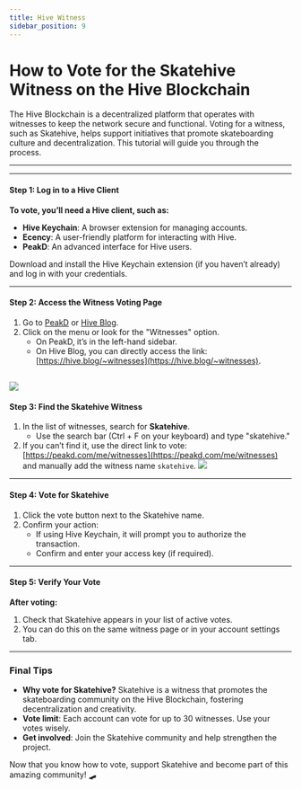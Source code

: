 ```yaml
---
title: Hive Witness
sidebar_position: 9
---
```


# How to Vote for the Skatehive Witness on the Hive Blockchain


The Hive Blockchain is a decentralized platform that operates with witnesses to keep the network secure and functional. Voting for a witness, such as Skatehive, helps support initiatives that promote skateboarding culture and decentralization. This tutorial will guide you through the process.

---


---

#### Step 1: Log in to a Hive Client
**To vote, you’ll need a Hive client, such as:**
- **Hive Keychain**: A browser extension for managing accounts.
- **Ecency**: A user-friendly platform for interacting with Hive.
- **PeakD**: An advanced interface for Hive users.

Download and install the Hive Keychain extension (if you haven’t already) and log in with your credentials.

---

#### Step 2: Access the Witness Voting Page
1. Go to [PeakD](https://peakd.com) or [Hive Blog](https://hive.blog).
2. Click on the menu or look for the "Witnesses" option.
   - On PeakD, it’s in the left-hand sidebar.
   - On Hive Blog, you can directly access the link: [https://hive.blog/~witnesses](https://hive.blog/~witnesses).

![](https://i.ibb.co/ZhFv3bY/image.png)
---

#### Step 3: Find the Skatehive Witness
1. In the list of witnesses, search for **Skatehive**.
   - Use the search bar (Ctrl + F on your keyboard) and type "skatehive."
2. If you can’t find it, use the direct link to vote: [https://peakd.com/me/witnesses](https://peakd.com/me/witnesses) and manually add the witness name `skatehive`.
![](https://i.ibb.co/M7frCxC/image.png)

---

#### Step 4: Vote for Skatehive
1. Click the vote button next to the Skatehive name.
2. Confirm your action:
   - If using Hive Keychain, it will prompt you to authorize the transaction.
   - Confirm and enter your access key (if required).

---

#### Step 5: Verify Your Vote
**After voting:**
1. Check that Skatehive appears in your list of active votes.
2. You can do this on the same witness page or in your account settings tab.

---

### Final Tips
- **Why vote for Skatehive?** Skatehive is a witness that promotes the skateboarding community on the Hive Blockchain, fostering decentralization and creativity.
- **Vote limit**: Each account can vote for up to 30 witnesses. Use your votes wisely.
- **Get involved**: Join the Skatehive community and help strengthen the project.

Now that you know how to vote, support Skatehive and become part of this amazing community! 🛹
